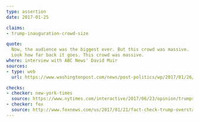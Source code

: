 ```yaml
---
type: assertion
date: 2017-01-25

claims:
- trump-inauguration-crowd-size

quote:
  Now, the audience was the biggest ever. But this crowd was massive.
  Look how far back it goes. This crowd was massive.
where: interview with ABC News' David Muir
sources:
- type: web
  url: https://www.washingtonpost.com/news/post-politics/wp/2017/01/26/in-his-first-major-tv-interview-as-president-trump-is-endlessly-obsessed-about-his-popularity/

checks:
- checker: new-york-times
  source: https://www.nytimes.com/interactive/2017/06/23/opinion/trumps-lies.html
- checker: fox
  source: http://www.foxnews.com/us/2017/01/21/fact-check-trump-overstates-crowd-size-at-inaugural.html
---
```

